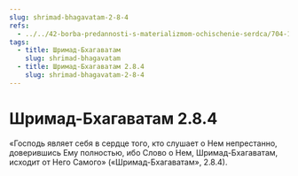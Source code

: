 ```yaml
---
slug: shrimad-bhagavatam-2-8-4
refs:
  - ../../42-borba-predannosti-s-materializmom-ochischenie-serdca/704-1982-04-25-a2-b-zahvat-serdtsa-krishnoj-v-svyashhennyh-pisaniyah.md
tags:
  - title: Шримад-Бхагаватам
    slug: shrimad-bhagavatam
  - title: Шримад-Бхагаватам 2.8.4
    slug: shrimad-bhagavatam-2-8-4
---
```


# Шримад-Бхагаватам 2.8.4

«Господь являет себя в сердце того, кто слушает о Нем непрестанно, доверившись Ему полностью, ибо Слово о Нем, Шримад-Бхагаватам, исходит от Него Самого» («Шримад-Бхагаватам», 2.8.4).
